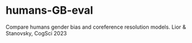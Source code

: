 # humans-GB-eval
Compare humans gender bias and coreference resolution models. Lior &amp; Stanovsky, CogSci 2023
